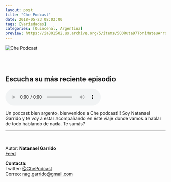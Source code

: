 ```yaml
---
layout: post
title: "Che Podcast"
date: 2018-05-23 08:03:00
tags: [Variedades]
categories: [Quincenal, Argentina]
preview: https://ia801502.us.archive.org/5/items/500Ruta97ToniMateuArrom/300che_podcast-NatanaelGarrido.jpg
---
```


![Che Podcast](https://ia801502.us.archive.org/5/items/500Ruta97ToniMateuArrom/400che_podcast-NatanaelGarrido.jpg)

<br/>
<br/>

## Escucha su más reciente episodio

<!--reproductor-feed=http://www.ivoox.com/che-podcast_fg_f1569470_filtro_1.xml-->
<!--reproductor-start-->
<audio id="audio" preload="auto" controls="" src="http://www.ivoox.com/che-podcast-episodio-8-recomendacion_mf_29905774_feed_1.mp3"></audio>
<!--reproductor-end-->

Un podcast bien argento, bienvenidos a Che podcast!!! Soy Natanael Garrido y te voy a estar acompañando en éste viaje donde vamos a hablar de todo hablando de nada. Te sumás?  

_ _ _

<br>

Autor: **Natanael Garrido**  
[Feed](http://www.ivoox.com/che-podcast_fg_f1569470_filtro_1.xml)  


**Contacta:**  
Twitter: [@ChePodcast](https://twitter.com/ChePodcast)  
Correo: [nag.garrido@gmail.com](mailto:nag.garrido@gmail.com)  
